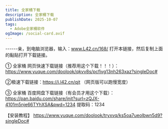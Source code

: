 ```yaml
---
title: 全家桶下载
description: 全家桶下载
publishDate: 2025-10-07
tags:
  - Adobe全家桶软件
ogImage: /social-card.avif
---
```




\------亲，到电脑浏览器，输入：www.L42.cn/168/ 打开本链接，然后复制上面的黏贴打开下载链接。

① 全家桶 网页快速下载链接（推荐用这个下载！！！）：
https://www.yuque.com/doolook/qkvv8s/pcfivg13nh263xaz?singleDoc#

②极速下载链接：https://i.l42.cn/qjt （网页版可以跑慢宽度）

③ 全家桶 百度网盘下载链接（有会员才用这个下载）：
https://pan.baidu.com/share/init?surl=zQJX-4101m5nje66TYhXSA&pwd=1234
提取码：1234

【安装教程】
https://www.yuque.com/doolook/tryxvq/ks5oa7ueolbwn5d9?singleDoc#
